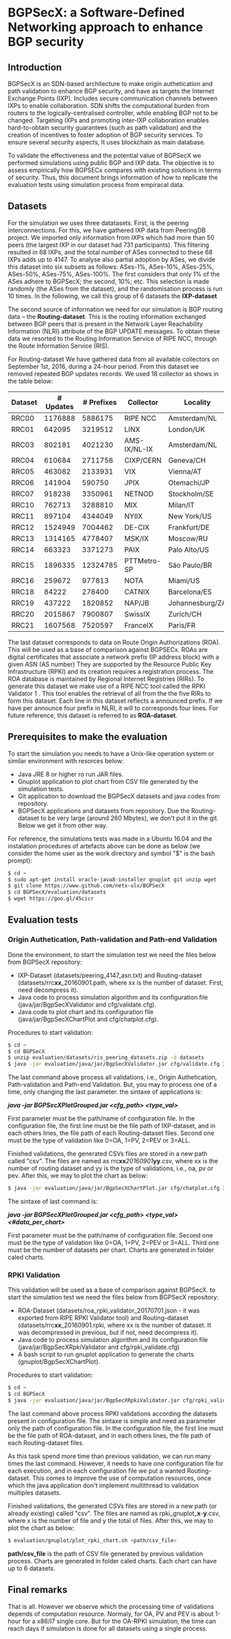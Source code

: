 # BGPSecX: a Software-Defined Networking approach to enhance BGP security

## Introduction

BGPSecX is an SDN-based architecture to make origin authetication and path validation to enhance BGP security, and have as targets the Internet Exchange Points (IXP). Includes secure communication channels between IXPs to enable collaboration. SDN shifts the computational burden from routers to the logically-centralised controller, while enabling BGP not to be changed. Targeting IXPs and promoting inter-IXP collaboration enables hard-to-obtain security guarantees (such as path validation) and the creation of incentives to foster adoption of BGP security services. To ensure several security aspects, It uses blockchain as main database.

To validate the effectiveness and the potential value of BGPSecX we performed simulations using public BGP and IXP data. The objective is to assess empirically how BGPSECx compares with existing solutions in terms of security. Thus, this document brings information of how to replicate the evaluation tests using simulation process from empiracal data.

## Datasets

For the simulation we uses three datatasets. First, is the peering interconnections. For this, we have gathered IXP data from PeeringDB project. We imported only information from IXPs which had more than 50 peers (the largest IXP in our dataset had 731 participants). This filtering resulted in 68 IXPs, and the total number of ASes connected to these 68 IXPs adds up to 4147. To analyse also partial adoption by ASes, we divide this dataset into six subsets as follows: ASes-1%, ASes-10%, ASes-25%, ASes-50%, ASes-75%, ASes-100%. The first considers that only 1% of the ASes adhere to BGPSecX; the second, 10%; etc. This selection is made randomly (the ASes from the dataset), and the randomisation process is run 10 times. In the following, we call this group of 6 datasets the **IXP-dataset**

The second source of information we need for our simulation is BGP routing data – the **Routing-dataset**. This is the routing information exchanged between BGP peers that is present in the Network Layer Reachability Information (NLRI) attribute of the BGP UPDATE messages. To obtain these data we resorted to the Routing Information Service of RIPE NCC, through the Route Information Service (RIS).

For Routing-dataset We have gathered data from all available collectors on September 1st, 2016, during a 24-hour period. From this dataset we removed repeated BGP updates records. We used 18 collector as shows in the table below:


| Dataset | # Updates | # Prefixes | Collector | Locality |
| ------- | --------- | ---------- | --------- | -------- |
| RRC00 | 1176888 | 5886175 | RIPE NCC | Amsterdam/NL |
| RRC01 | 642095 | 3219512 | LINX | London/UK |
| RRC03 | 802181 | 4021230 | AMS-IX/NL-IX | Amsterdam/NL |
| RRC04 | 610684 | 2711758 | CIXP/CERN | Geneva/CH |
| RRC05 | 463082 | 2133931 | VIX | Vienna/AT |
| RRC06 | 141904 | 590750 | JPIX | Otemachi/JP |
| RRC07 | 918238 | 3350961 | NETNOD | Stockholm/SE |
| RRC10 | 762713 | 3288810 | MIX | Milan/IT |
| RRC11 | 897104 | 4344049 | NYIIX | New York/US |
| RRC12 | 1524949 | 7004462 | DE-CIX | Frankfurt/DE |
| RRC13 | 1314165 | 4778407 | MSK/IX | Moscow/RU |
| RRC14 | 663323 | 3371273 | PAIX | Palo Alto/US |
| RRC15 | 1896335 | 12324785 | PTTMetro-SP | São Paulo/BR |
| RRC16 | 259672 | 977813 | NOTA | Miami/US |
| RRC18 | 84222 | 278400 | CATNIX | Barcelona/ES |
| RRC19 | 437222 | 1820852 | NAP/JB | Johannesburg/ZA |
| RRC20 | 2015867 | 7900807 | SwissIX | Zurich/CH |
| RRC21 | 1607568 | 7520597 | FranceIX | Paris/FR |

The last dataset corresponds to data on Route Origin Authorizations (ROA). This will be used as a base of comparison against BGPSECx. ROAs are digital certificates that associate a network prefix (IP address block) with a given ASN (AS number) They are supported by the Resource Public Key Infrastructure (RPKI) and its creation requires a registration process. The ROA database is maintained by Regional Internet Registries (RIRs). To generate this dataset we make use of a RIPE NCC tool called the RPKI Validator 1 . This tool enables the retrieval of all from the the five RIRs to form this dataset. Each line in this dataset reflects a announced prefix. If we have per announce four prefix in NLRI, it will to corresponds four lines. For future reference, this dataset is referred to as **ROA-dataset**.

## Prerequisites to make the evaluation

To start the simulation you needs to have a Unix-like operation system or similar environment with resorces below:

- Java JRE 8 or higher ro run JAR files.
- Gnuplot application to plot chart from CSV file generated by the simulation tests.
- Git application to download the BGPSecX datasets and java codes from repository.
- BGPSecX applications and datasets from repository. Due the Routing-dataset to be very large (around 260 Mbytes), we don't put it in the git. Below we get it from other way.

For reference, the simulations tests was made in a Ubuntu 16.04 and the instalation procedures of artefacts above can be done as below (we consider the home user as the work directory and symbol "$" is the bash prompt):

```sh
$ cd ~
$ sudo apt-get install oracle-java8-installer gnuplot git unzip wget
$ git clone https://www.github.com/netx-ulx/BGPSecX
$ cd BGPSecX/evaluation/datasets
$ wget https://goo.gl/45cicr
```

## Evaluation tests 
### Origin Authetication, Path-validation and Path-end Validation
Done the environment, to start the simulation test we need the files below from BGPSecX repository:

- IXP-Dataset (datasets/peering_4147_asn.txt) and Routing-dataset (datasets/rrc**xx**_20160901.path, where xx is the number of dataset. First, need decompress it).
- Java code to process simulation algorithm and its configuration file (java/jar/BgpSecXValidator and cfg/validate.cfg).
- Java code to plot chart and its configuration file (java/jar/BgpSecXChartPlot and cfg/chatplot.cfg).

Procedures to start validation:

```sh
$ cd ~
$ cd BGPSecX
$ unzip evaluation/datasets/ris_peering_datasets.zip -d datasets
$ java -jar evaluation/java/jar/BgpSecXValidator.jar cfg/validate.cfg 3
```

The last command above process all validations, i.e., Origin Authetication, Path-validation and Path-end Validation. But, you may to process one of a time, only changing the last parameter. the sintaxe of applications is:

***java -jar BGPSecXPlotGrouped.jar <cfg_path> <type_val>***

First parameter must be the path/name of configuration file. In the configuration file, the first line must be the file path of IXP-dataset, and in each others lines, the file path of each Routing-dataset files. Second one must be the type of validation like 0=OA, 1=PV, 2=PEV or 3=ALL.

Finished validations, the generated CSVs files are stored in a new path called "csv". The files are named as rrc**xx**_20160901_**yy**.csv, where xx is the number of routing dataset and yy is the type of validations, i.e., oa, pv or pev. After this, we may to plot the chart as below:

```sh
$ java -jar evaluation/java/jar/BgpSecXChartPlot.jar cfg/chatplot.cfg 3 6
```

The sintaxe of last command is:

***java -jar BGPSecXPlotGrouped.jar <cfg_path> <type_val> <#data_per_chart>***

First parameter must be the path/name of configuration file. Second one must be the type of validation like 0=OA, 1=PV, 2=PEV or 3=ALL. Third one must be the number of datasets per chart. Charts are generated in folder caled charts.

### RPKI Validation

This validation will be used as a base of comparison against BGPSecX. to start the simulation test we need the files below from BGPSecX repository:

- ROA-Dataset (datasets/roa_rpki_validator_20170701.json - it was exported from RIPE RPKI Validator tool) and Routing-dataset (datasets/rrc**xx**_20160901.rpki, where xx is the number of dataset. It was decompressed in previous, but if not, need decompress it).
- Java code to process simulation algorithm and its configuration file (java/jar/BgpSecXRpkiValidator and cfg/rpki_validate.cfg)
- A bash script to run gnuplot application to generate the charts (gnuplot/BgpSecXChartPlot).

Procedures to start validation:

```sh
$ cd ~
$ cd BGPSecX
$ java -jar evaluation/java/jar/BgpSecXRpkiValidator.jar cfg/rpki_validate.cfg
```

The last command above process RPKI validations according the datasets present in configuration file. The sintaxe is simple and need as parameter only the path of configuration file. In the configuration file, the first line must be the file path of ROA-dataset, and in each others lines, the file path of each Routing-dataset files.

As this task spend more time than previous validation, we can run many times the last command. However, it needs to have one configuration file for each execution, and in each configuration file we put a wanted Routing-dataset. This comes to improve the use of computation resources, once which the java application don't implement multithread to validation multiples datasets.

Finished validations, the generated CSVs files are stored in a new path (or already existing) called "csv". The files are named as rpki_gnuplot_**x**-**y**.csv, where x is the number of file and y the total of files. After this, we may to plot the chart as below:

```sh
$ evaluation/gnuplot/plot_rpki_chart.sh <path/csv_file>
```

**path/csv_file** is the path of CSV file generated by previous validation process. Charts are generated in folder caled charts. Each chart can have up to 6 datasets. 

## Final remarks

That is all. However we observe which the processing time of validations depends of computation resource. Normaly, for OA, PV and PEV is about 1-hour for a x86/I7 single core. But for the OA-RPKI simulation, the time can reach days if simulation is done for all datasets using a single process.













